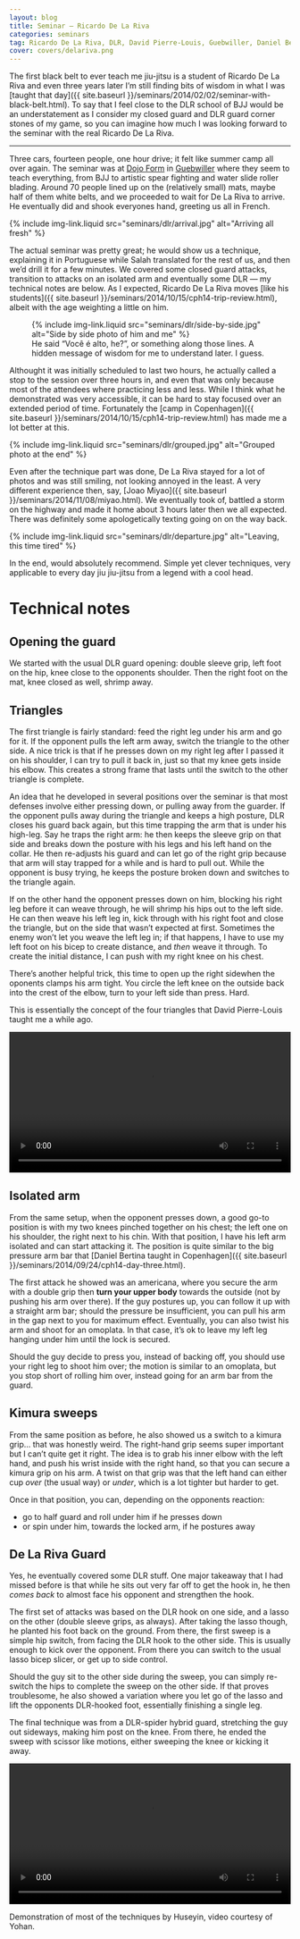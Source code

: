 ```yaml
---
layout: blog
title: Seminar — Ricardo De La Riva
categories: seminars
tag: Ricardo De La Riva, DLR, David Pierre-Louis, Guebwiller, Daniel Bertina, Salah, Huseyin, Yohan, triangle, closed guard, armbar, americana, omoplata, spider guard, Fred, Steve, Nicolas, Kemal, Jonas
cover: covers/delariva.png
---
```

The first black belt to ever teach me jiu-jitsu is a student of Ricardo De La Riva and even three years later I’m still finding bits of wisdom in what I was [taught that day]({{ site.baseurl }}/seminars/2014/02/02/seminar-with-black-belt.html). To say that I feel close to the DLR school of BJJ would be an understatement as I consider my closed guard and DLR guard corner stones of my game, so you can imagine how much I was looking forward to the seminar with the real Ricardo De La Riva.

***

Three cars, fourteen people, one hour drive; it felt like summer camp all over again. The seminar was at [Dojo Form](http://arts-martiaux-guebwiller-kingersheim.com/) in [Guebwiller](https://www.google.fr/maps/place/Guebwiller/@48.0390859,6.9967473,9z/data=!4m2!3m1!1s0x47917ec30aa56253:0xb18bd3615c62ef1e) where they seem to teach everything, from BJJ to artistic spear fighting and water slide roller blading. Around 70 people lined up on the (relatively small) mats, maybe half of them white belts, and we proceeded to wait for De La Riva to arrive. He eventually did and shook everyones hand, greeting us all in French.

{% include img-link.liquid src="seminars/dlr/arrival.jpg" alt="Arriving all fresh" %}

The actual seminar was pretty great; he would show us a technique, explaining it in Portuguese while Salah translated for the rest of us, and then we’d drill it for a few minutes. We covered some closed guard attacks, transition to attacks on an isolated arm and eventually some DLR — my technical notes are below. As I expected, Ricardo De La Riva moves [like his students]({{ site.baseurl }}/seminars/2014/10/15/cph14-trip-review.html), albeit with the age weighting a little on him.

<figure class="illustration">
	{% include img-link.liquid src="seminars/dlr/side-by-side.jpg" alt="Side by side photo of him and me" %}
	<figcaption>
		He said “Você é alto, he?”, or something along those lines. A hidden message of wisdom for me to understand later. I guess.
	</figcaption>
</figure>

Althought it was initially scheduled to last two hours, he actually called a stop to the session over three hours in, and even that was only because most of the attendees where practicing less and less. While I think what he demonstrated was very accessible, it can be hard to stay focused over an extended period of time. Fortunately the [camp in Copenhagen]({{ site.baseurl }}/seminars/2014/10/15/cph14-trip-review.html) has made me a lot better at this.

{% include img-link.liquid src="seminars/dlr/grouped.jpg" alt="Grouped photo at the end" %}

Even after the technique part was done, De La Riva stayed for a lot of photos and was still smiling, not looking annoyed in the least. A very different experience then, say, [Joao Miyao]({{ site.baseurl }}/seminars/2014/11/08/miyao.html). We eventually took of, battled a storm on the highway and made it home about 3 hours later then we all expected. There was definitely some apologetically texting going on on the way back.

{% include img-link.liquid src="seminars/dlr/departure.jpg" alt="Leaving, this time tired" %}

In the end, would absolutely recommend. Simple yet clever techniques, very applicable to every day jiu jiu-jitsu from a legend with a cool head.

# Technical notes

## Opening the guard

We started with the usual DLR guard opening: double sleeve grip, left foot on the hip, knee close to the opponents shoulder. Then the right foot on the mat, knee closed as well, shrimp away.

## Triangles

The first triangle is fairly standard: feed the right leg under his arm and go for it. If the opponent pulls the left arm away, switch the triangle to the other side. A nice trick is that if he presses down on my right leg after I passed it on his shoulder, I can try to pull it back in, just so that my knee gets inside his elbow. This creates a strong frame that lasts until the switch to the other triangle is complete.

An idea that he developed in several positions over the seminar is that most defenses involve either pressing down, or pulling away from the guarder. If the opponent pulls away during the triangle and keeps a high posture, DLR closes his guard back again, but this time trapping the arm that is under his high-leg. Say he traps the right arm: he then keeps the sleeve grip on that side and breaks down the posture with his legs and his left hand on the collar. He then re-adjusts his guard and can let go of the right grip because that arm will stay trapped for a while and is hard to pull out. While the opponent is busy trying, he keeps the posture broken down and switches to the triangle again.

If on the other hand the opponent presses down on him, blocking his right leg before it can weave through, he will shrimp his hips out to the left side. He can then weave his left leg in, kick through with his right foot and close the triangle, but on the side that wasn’t expected at first. Sometimes the enemy won’t let you weave the left leg in; if that happens, I have to use my left foot on his bicep to create distance, and _then_ weave it through. To create the initial distance, I can push with my right knee on his chest.

There’s another helpful trick, this time to open up the right sidewhen the oponents clamps his arm tight. You circle the left knee on the outside back into the crest of the elbow, turn to your left side than press. Hard.

This is essentially the concept of the four triangles that David Pierre-Louis taught me a while ago.

<video controls="controls" width="100%">
	<source src="{{ site.img }}seminars/dlr/4triangles.webm" type="video/webm" />
</video>

## Isolated arm

From the same setup, when the opponent presses down, a good go-to position is with my two knees pinched together on his chest; the left one on his shoulder, the right next to his chin. With that position, I have his left arm isolated and can start attacking it. The position is quite similar to the big pressure arm bar that [Daniel Bertina taught in Copenhagen]({{ site.baseurl }}/seminars/2014/09/24/cph14-day-three.html).

The first attack he showed was an americana, where you secure the arm with a double grip then **turn your upper body** towards the outside (not by pushing his arm over there). If the guy postures up, you can follow it up with a straight arm bar; should the pressure be insufficient, you can pull his arm in the gap next to you for maximum effect. Eventually, you can also twist his arm and shoot for an omoplata. In that case, it’s ok to leave my left leg hanging under him until the lock is secured.

Should the guy decide to press you, instead of backing off, you should use your right leg to shoot him over; the motion is similar to an omoplata, but you stop short of rolling him over, instead going for an arm bar from the guard.

## Kimura sweeps

From the same position as before, he also showed us a switch to a kimura grip... that was honestly weird. The right-hand grip seems super important but I can’t quite get it right. The idea is to grab his inner elbow with the left hand, and push his wrist inside with the right hand, so that you can secure a kimura grip on his arm. A twist on that grip was that the left hand can either cup _over_ (the usual way) or _under_, which is a lot tighter but harder to get.

Once in that position, you can, depending on the opponents reaction:

* go to half guard and roll under him if he presses down
* or spin under him, towards the locked arm, if he postures away

## De La Riva Guard

Yes, he eventually covered some DLR stuff. One major takeaway that I had missed before is that while he sits out very far off to get the hook in, he then _comes back_ to almost face his opponent and strengthen the hook.

The first set of attacks was based on the DLR hook on one side, and a lasso on the other (double sleeve grips, as always). After taking the lasso though, he planted his foot back on the ground. From there, the first sweep is a simple hip switch, from facing the DLR hook to the other side. This is usually enough to kick over the opponent. From there you can switch to the usual lasso bicep slicer, or get up to side control.

Should the guy sit to the other side during the sweep, you can simply re-switch the hips to complete the sweep on the other side. If that proves troublesome, he also showed a variation where you let go of the lasso and lift the opponents DLR-hooked foot, essentially finishing a single leg.

The final technique was from a DLR-spider hybrid guard, stretching the guy out sideways, making him post on the knee. From there, he ended the sweep with scissor like motions, either sweeping the knee or kicking it away.

<video controls="controls" width="100%">
	<source src="{{ site.img }}seminars/dlr/techniques.webm" type="video/webm" />
</video>

Demonstration of most of the techniques by Huseyin, video courtesy of Yohan.